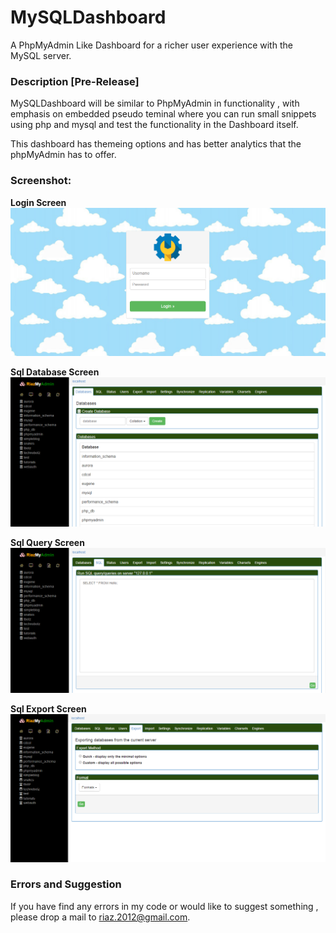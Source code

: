 # MySQLDashboard
A PhpMyAdmin Like Dashboard for a richer user experience with the MySQL server.

### Description [Pre-Release]

MySQLDashboard will be similar to PhpMyAdmin in functionality , with emphasis on embedded pseudo teminal where you can run small snippets using php and mysql and test the functionality in the Dashboard itself.

This dashboard has themeing options and has better analytics that the phpMyAdmin has to offer.

### Screenshot:

**Login Screen**
![screenshot1](https://raw.githubusercontent.com/riaz/MySQLDashboard/master/screenshots/login_screen.PNG "Login Screen")

**Sql Database Screen**
![screenshot1](https://raw.githubusercontent.com/riaz/MySQLDashboard/master/screenshots/sql_database_screen.PNG "Sql Database Screen")

**Sql Query Screen**
![screenshot1](https://raw.githubusercontent.com/riaz/MySQLDashboard/master/screenshots/sql_query_screen.PNG "Sql Query Screen")

**Sql Export Screen**
![screenshot1](https://raw.githubusercontent.com/riaz/MySQLDashboard/master/screenshots/sql_export_screen.PNG "Sql Export Screen")

### Errors and Suggestion

If you have find any errors in my code or would like to suggest something , please drop a mail to riaz.2012@gmail.com.
